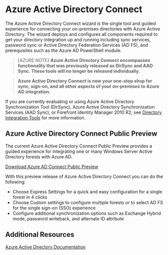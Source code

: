 <properties pageTitle="Azure Active Directory Connect" description="The Azure Active Directory Connect wizard is the single tool and guided experience for connecting your on-premises Windows Server Active Directory with Azure Active Directory" services="active-directory" documentationCenter="" authors="gabag" manager="terrylan" editor="" />

<tags ms.service="active-directory" ms.workload="identity" ms.tgt_pltfrm="na" ms.devlang="na" ms.topic="article" ms.date="01/26/2015" ms.author="gabag" />

<h1 id="vnettut1">Azure Active Directory Connect</h1>

The Azure Active Directory Connect wizard is the single tool and guided experience for connecting your on-premises directories with Azure Active Directory.  The wizard deploys and configures all components required to get your directory integration up and running including sync services, password sync or Active Directory  Federation Services (AD FS), and prerequisites such as the Azure AD PowerShell module.

>[AZURE.NOTE] **Azure Active Directory Connect encompasses functionality that was previously released as DirSync and AAD Sync. These tools will no longer be released individually.** 

> **Azure Active Directory Connect is now your one-stop shop for sync, sign-on, and all other aspects of your on-premises to Azure AD integration.**

If you are currently evaluating or using Azure Active Directory Synchronization Tool (DirSync), Azure Active Directory Synchronization Services (AAD Sync), or Forefront Identity Manager 2010 R2, see [Directory Integration Tools](http://msdn.microsoft.com/en-us/library/azure/dn757582.aspx "Directory Integration Tools") for more information.


##  Azure Active Directory Connect Public Preview 

The current Azure Active Directory Connect Public Preview provides a guided experience for integrating one or many Windows Server Active Directory forests with Azure AD. 

[Download Azure AD Connect Public Preview](http://connect.microsoft.com/site1164/program8612 "Azure Active Directory Connect") 

With this preview release of Azure Active Directory Connect you can do the following: 

- Choose Express Settings for a quick and easy configuration for a single forest in 4 clicks
- Choose Custom settings to configure multiple forests or to select AD FS for the single sign-on (SSO) experience
- Configure additional synchronization options such as Exchange Hybrid mode, password writeback, and alternate ID attribute

##  Additional Resources
[Azure Active Directory Documentation](http://azure.microsoft.com/en-us/documentation/services/active-directory/)
